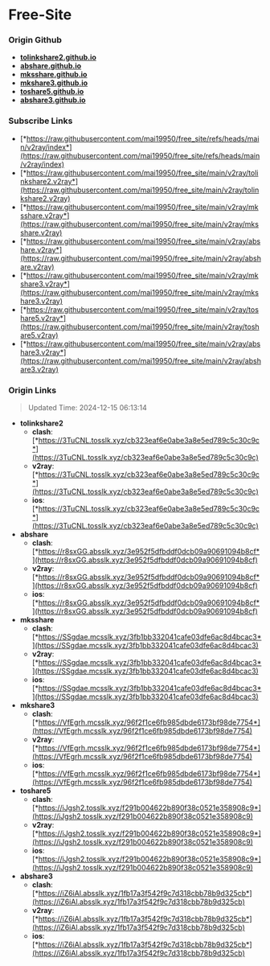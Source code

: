 # Free-Site

### Origin Github

- [**tolinkshare2.github.io**](https://github.com/tolinkshare2/tolinkshare2.github.io)
- [**abshare.github.io**](https://github.com/abshare/abshare.github.io)
- [**mksshare.github.io**](https://github.com/mksshare/mksshare.github.io)
- [**mkshare3.github.io**](https://github.com/mkshare3/mkshare3.github.io)
- [**toshare5.github.io**](https://github.com/toshare5/toshare5.github.io)
- [**abshare3.github.io**](https://github.com/abshare3/abshare3.github.io)

### Subscribe Links

- [*https://raw.githubusercontent.com/mai19950/free_site/refs/heads/main/v2ray/index*](https://raw.githubusercontent.com/mai19950/free_site/refs/heads/main/v2ray/index)
- [*https://raw.githubusercontent.com/mai19950/free_site/main/v2ray/tolinkshare2.v2ray*](https://raw.githubusercontent.com/mai19950/free_site/main/v2ray/tolinkshare2.v2ray)
- [*https://raw.githubusercontent.com/mai19950/free_site/main/v2ray/mksshare.v2ray*](https://raw.githubusercontent.com/mai19950/free_site/main/v2ray/mksshare.v2ray)
- [*https://raw.githubusercontent.com/mai19950/free_site/main/v2ray/abshare.v2ray*](https://raw.githubusercontent.com/mai19950/free_site/main/v2ray/abshare.v2ray)
- [*https://raw.githubusercontent.com/mai19950/free_site/main/v2ray/mkshare3.v2ray*](https://raw.githubusercontent.com/mai19950/free_site/main/v2ray/mkshare3.v2ray)
- [*https://raw.githubusercontent.com/mai19950/free_site/main/v2ray/toshare5.v2ray*](https://raw.githubusercontent.com/mai19950/free_site/main/v2ray/toshare5.v2ray)
- [*https://raw.githubusercontent.com/mai19950/free_site/main/v2ray/abshare3.v2ray*](https://raw.githubusercontent.com/mai19950/free_site/main/v2ray/abshare3.v2ray)

### Origin Links

> Updated Time: 2024-12-15 06:13:14

- **tolinkshare2**
  - **clash**: [*https://3TuCNL.tosslk.xyz/cb323eaf6e0abe3a8e5ed789c5c30c9c*](https://3TuCNL.tosslk.xyz/cb323eaf6e0abe3a8e5ed789c5c30c9c)
  - **v2ray**: [*https://3TuCNL.tosslk.xyz/cb323eaf6e0abe3a8e5ed789c5c30c9c*](https://3TuCNL.tosslk.xyz/cb323eaf6e0abe3a8e5ed789c5c30c9c)
  - **ios**: [*https://3TuCNL.tosslk.xyz/cb323eaf6e0abe3a8e5ed789c5c30c9c*](https://3TuCNL.tosslk.xyz/cb323eaf6e0abe3a8e5ed789c5c30c9c)
- **abshare**
  - **clash**: [*https://r8sxGG.absslk.xyz/3e952f5dfbddf0dcb09a90691094b8cf*](https://r8sxGG.absslk.xyz/3e952f5dfbddf0dcb09a90691094b8cf)
  - **v2ray**: [*https://r8sxGG.absslk.xyz/3e952f5dfbddf0dcb09a90691094b8cf*](https://r8sxGG.absslk.xyz/3e952f5dfbddf0dcb09a90691094b8cf)
  - **ios**: [*https://r8sxGG.absslk.xyz/3e952f5dfbddf0dcb09a90691094b8cf*](https://r8sxGG.absslk.xyz/3e952f5dfbddf0dcb09a90691094b8cf)
- **mksshare**
  - **clash**: [*https://SSgdae.mcsslk.xyz/3fb1bb332041cafe03dfe6ac8d4bcac3*](https://SSgdae.mcsslk.xyz/3fb1bb332041cafe03dfe6ac8d4bcac3)
  - **v2ray**: [*https://SSgdae.mcsslk.xyz/3fb1bb332041cafe03dfe6ac8d4bcac3*](https://SSgdae.mcsslk.xyz/3fb1bb332041cafe03dfe6ac8d4bcac3)
  - **ios**: [*https://SSgdae.mcsslk.xyz/3fb1bb332041cafe03dfe6ac8d4bcac3*](https://SSgdae.mcsslk.xyz/3fb1bb332041cafe03dfe6ac8d4bcac3)
- **mkshare3**
  - **clash**: [*https://VfEgrh.mcsslk.xyz/96f2f1ce6fb985dbde6173bf98de7754*](https://VfEgrh.mcsslk.xyz/96f2f1ce6fb985dbde6173bf98de7754)
  - **v2ray**: [*https://VfEgrh.mcsslk.xyz/96f2f1ce6fb985dbde6173bf98de7754*](https://VfEgrh.mcsslk.xyz/96f2f1ce6fb985dbde6173bf98de7754)
  - **ios**: [*https://VfEgrh.mcsslk.xyz/96f2f1ce6fb985dbde6173bf98de7754*](https://VfEgrh.mcsslk.xyz/96f2f1ce6fb985dbde6173bf98de7754)
- **toshare5**
  - **clash**: [*https://iJgsh2.tosslk.xyz/f291b004622b890f38c0521e358908c9*](https://iJgsh2.tosslk.xyz/f291b004622b890f38c0521e358908c9)
  - **v2ray**: [*https://iJgsh2.tosslk.xyz/f291b004622b890f38c0521e358908c9*](https://iJgsh2.tosslk.xyz/f291b004622b890f38c0521e358908c9)
  - **ios**: [*https://iJgsh2.tosslk.xyz/f291b004622b890f38c0521e358908c9*](https://iJgsh2.tosslk.xyz/f291b004622b890f38c0521e358908c9)
- **abshare3**
  - **clash**: [*https://iZ6iAl.absslk.xyz/1fb17a3f542f9c7d318cbb78b9d325cb*](https://iZ6iAl.absslk.xyz/1fb17a3f542f9c7d318cbb78b9d325cb)
  - **v2ray**: [*https://iZ6iAl.absslk.xyz/1fb17a3f542f9c7d318cbb78b9d325cb*](https://iZ6iAl.absslk.xyz/1fb17a3f542f9c7d318cbb78b9d325cb)
  - **ios**: [*https://iZ6iAl.absslk.xyz/1fb17a3f542f9c7d318cbb78b9d325cb*](https://iZ6iAl.absslk.xyz/1fb17a3f542f9c7d318cbb78b9d325cb)
